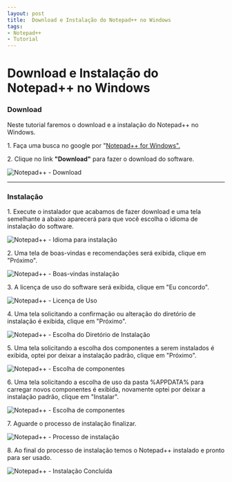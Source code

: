 ```yaml
---
layout: post
title:  Download e Instalação do Notepad++ no Windows
tags:
- Notepad++
- Tutorial
---
```


<h1 id="heading1">Download e Instalação do Notepad++ no Windows</h1>

<h3 id="heading3">Download</h3>

<p>Neste tutorial faremos o download e a instalação do Notepad++ no Windows.</p>

<p>1. Faça uma busca no google por "<a href="https://notepad-plus-plus.org/download/v7.1.html">Notepad++ for Windows".</a></p>

<p>2. Clique no link <strong>"Download"</strong> para fazer o download do software. </p>

<p><img src="https://raw.githubusercontent.com/mateusblopes/mateusblopes.github.io/master/_posts/img/NotepadInstalacao1.png" alt="Notepad++ - Download" /></p>

<hr/>

<h3 id="heading3">Instalação</h3>

<p>1. Execute o instalador que acabamos de fazer download e uma tela semelhante a abaixo aparecerá para que você escolha o idioma de instalação do software.</p>

<p><img src="https://raw.githubusercontent.com/mateusblopes/mateusblopes.github.io/master/_posts/img/NotepadInstalacao2.png" alt="Notepad++ - Idioma para instalação" /></p>

<p>2. Uma tela de boas-vindas e recomendações será exibida, clique em <stron>"Próximo"</stron>.</p>

<p><img src="https://raw.githubusercontent.com/mateusblopes/mateusblopes.github.io/master/_posts/img/NotepadInstalacao3.png" alt="Notepad++ - Boas-vindas instalação" /></p>

<p>3. A licença de uso do software será exibida, clique em <stron>"Eu concordo"</stron>.</p>

<p><img src="https://raw.githubusercontent.com/mateusblopes/mateusblopes.github.io/master/_posts/img/NotepadInstalacao4.png" alt="Notepad++ - Licença de Uso" /></p>

<p>4. Uma tela solicitando a confirmação ou alteração do diretório de instalação é exibida, clique em <stron>"Próximo"</stron>.</p>

<p><img src="https://raw.githubusercontent.com/mateusblopes/mateusblopes.github.io/master/_posts/img/NotepadInstalacao5.png" alt="Notepad++ - Escolha do Diretório de Instalação" /></p>

<p>5. Uma tela solicitando a escolha dos componentes a serem instalados é exibida, optei por deixar a instalação padrão, clique em <stron>"Próximo"</stron>.</p>

<p><img src="https://raw.githubusercontent.com/mateusblopes/mateusblopes.github.io/master/_posts/img/NotepadInstalacao6.png" alt="Notepad++ - Escolha de componentes" /></p>

<p>6. Uma tela solicitando a escolha de uso da pasta %APPDATA% para carregar novos componentes é exibida, novamente optei por deixar a instalação padrão, clique em <stron>"Instalar"</stron>.</p>

<p><img src="https://raw.githubusercontent.com/mateusblopes/mateusblopes.github.io/master/_posts/img/NotepadInstalacao7.png" alt="Notepad++ - Escolha de componentes" /></p>

<p>7. Aguarde o processo de instalação finalizar.</p>

<p><img src="https://raw.githubusercontent.com/mateusblopes/mateusblopes.github.io/master/_posts/img/NotepadInstalacao8.png" alt="Notepad++ - Processo de instalação" /></p>

<p>8. Ao final do processo de instalação temos o Notepad++ instalado e pronto para ser usado.</p>

<p><img src="https://raw.githubusercontent.com/mateusblopes/mateusblopes.github.io/master/_posts/img/NotepadInstalacao9.png" alt="Notepad++ - Instalação Concluída" /></p>